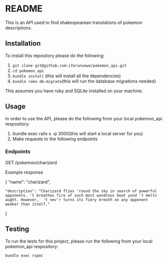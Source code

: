 # README

This is an API used to find shakespearean translations of pokemon descriptions.

## Installation

To install this repository please do the following:

  1. `git clone git@github.com:iferunsewe/pokemon_api.git`
  2. `cd pokemon_api`
  3. `bundle install` (this will install all the dependencies)
  4. `bundle rake db:migrate`(this will run the database migrations needed)
  
This assumes you have ruby and SQLite installed on your machine.

## Usage

In order to use the API, please do the following from your local pokemon_api respository:

  1. bundle exec rails s -p 3000(this will start a local server for you)
  2. Make requests to the following endpoints

### Endpoints

  GET /pokemon/charizard
  
  Example response


  { 
    "name": "charizard",

    
    "description": "Charizard flies 'round the sky in search of powerful opponents. 't breathes fire of such most wondrous heat yond 't melts aught. However,  't nev'r turns its fiery breath on any opponent weaker than itself."
  }


## Testing

To run the tests for this project, please run the following from your local pokemon_api respository:

  `bundle exec rspec`
